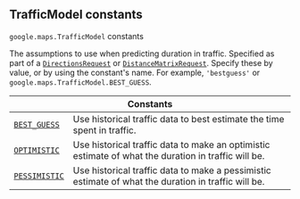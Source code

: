 
<devsite-heading text=" TrafficModel constants" for="TrafficModel" level="h2" link="" toc="" back-to-top=""><h2 id="TrafficModel" is-upgraded="">TrafficModel constants </h2></devsite-heading>
<p>
<code translate="no" dir="ltr"><span itemprop="path">google.maps</span>.<span itemprop="name">TrafficModel</span></code>
constants
</p>
<p>The assumptions to use when predicting duration in traffic. Specified as part of a <code translate="no" dir="ltr"><a href="DirectionsRequest.md">DirectionsRequest</a></code> or <code translate="no" dir="ltr"><a href="#DistanceMatrixRequest">DistanceMatrixRequest</a></code>. Specify these by value, or by using the constant's name. For example, <code translate="no" dir="ltr">'bestguess'</code> or <code translate="no" dir="ltr">google.maps.TrafficModel.BEST_GUESS</code>.</p>
<div class="devsite-table-wrapper"><table class="constants responsive" summary="TrafficModel constants">
<thead>
<tr><th colspan="2">Constants</th>
</tr></thead>
<tbody>
<tr id="TrafficModel.BEST_GUESS">
<td itemprop="property"><code translate="no" dir="ltr"><a class="secret-link" href="#TrafficModel.BEST_GUESS"><span>BEST_GUESS</span></a></code></td>
<td>Use historical traffic data to best estimate the time spent in traffic.</td>
</tr>
<tr id="TrafficModel.OPTIMISTIC">
<td itemprop="property"><code translate="no" dir="ltr"><a class="secret-link" href="#TrafficModel.OPTIMISTIC"><span>OPTIMISTIC</span></a></code></td>
<td>Use historical traffic data to make an optimistic estimate of what the duration in traffic will be.</td>
</tr>
<tr id="TrafficModel.PESSIMISTIC">
<td itemprop="property"><code translate="no" dir="ltr"><a class="secret-link" href="#TrafficModel.PESSIMISTIC"><span>PESSIMISTIC</span></a></code></td>
<td>Use historical traffic data to make a pessimistic estimate of what the duration in traffic will be.</td>
</tr>
</tbody>
</table></div>
<script src="replace_links.js"></script>
